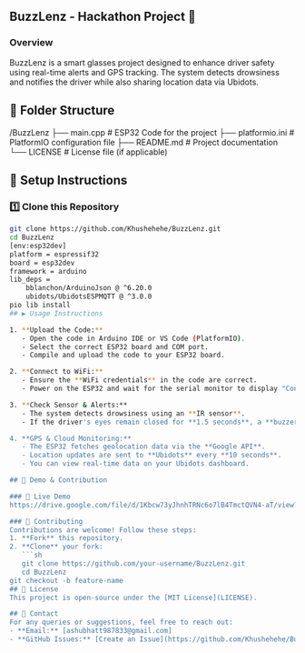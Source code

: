## **BuzzLenz - Hackathon Project** 🚀  

### **Overview**  
BuzzLenz is a smart glasses project designed to enhance driver safety using real-time alerts and GPS tracking. The system detects drowsiness and notifies the driver while also sharing location data via Ubidots.

## 📂 Folder Structure  
/BuzzLenz
 ├── main.cpp              # ESP32 Code for the project
 ├── platformio.ini        # PlatformIO configuration file
 ├── README.md             # Project documentation
 └── LICENSE               # License file (if applicable)
## 🔧 Setup Instructions  

### 1️⃣ Clone this Repository  
```sh
git clone https://github.com/Khushehehe/BuzzLenz.git
cd BuzzLenz
[env:esp32dev]
platform = espressif32
board = esp32dev
framework = arduino
lib_deps = 
    bblanchon/ArduinoJson @ ^6.20.0
    ubidots/UbidotsESPMQTT @ ^3.0.0
pio lib install
## ▶️ Usage Instructions  

1. **Upload the Code:**  
   - Open the code in Arduino IDE or VS Code (PlatformIO).  
   - Select the correct ESP32 board and COM port.  
   - Compile and upload the code to your ESP32 board.  

2. **Connect to WiFi:**  
   - Ensure the **WiFi credentials** in the code are correct.  
   - Power on the ESP32 and wait for the serial monitor to display "Connected to WiFi".  

3. **Check Sensor & Alerts:**  
   - The system detects drowsiness using an **IR sensor**.  
   - If the driver's eyes remain closed for **1.5 seconds**, a **buzzer alert** will trigger.  

4. **GPS & Cloud Monitoring:**  
   - The ESP32 fetches geolocation data via the **Google API**.  
   - Location updates are sent to **Ubidots** every **10 seconds**.  
   - You can view real-time data on your Ubidots dashboard.  

## 🎥 Demo & Contribution  

### 🔗 Live Demo 
https://drive.google.com/file/d/1Kbcw73yJhnhTRNc6o7lB4TmctQVN4-aT/view?usp=sharing 

### 🤝 Contributing  
Contributions are welcome! Follow these steps:  
1. **Fork** this repository.  
2. **Clone** your fork:  
   ```sh
   git clone https://github.com/your-username/BuzzLenz.git
   cd BuzzLenz
git checkout -b feature-name
## 📜 License  
This project is open-source under the [MIT License](LICENSE).  

## 📧 Contact  
For any queries or suggestions, feel free to reach out:  
- **Email:** [ashubhatt987833@gmail.com]  
- **GitHub Issues:** [Create an Issue](https://github.com/Khushehehe/BuzzLenz/issues)  
